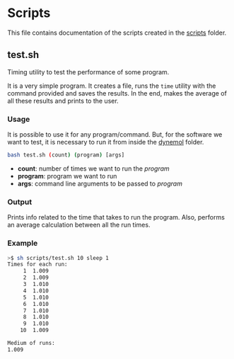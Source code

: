 # Scripts

This file contains documentation of the scripts created in the [scripts](../scripts) folder.


## test.sh

Timing utility to test the performance of some program.

It is a very simple program. It creates a file, runs the `time` utility with the command provided and saves the results. In the end, makes the average of all these results and prints to the user.


### Usage

It is possible to use it for any program/command. But, for the software we want to test, it is necessary to run it from inside the [dynemol](../dynemol) folder.

```bash
bash test.sh (count) (program) [args]
```
  - **count**: number of times we want to run the _program_
  - **program**: program we want to run
  - **args**: command line arguments to be passed to _program_


### Output

Prints info related to the time that takes to run the program. Also, performs an average calculation between all the run times.


### Example

```bash
>$ sh scripts/test.sh 10 sleep 1
Times for each run:
	 1	1.009
	 2	1.009
	 3	1.010
	 4	1.010
	 5	1.010
	 6	1.010
	 7	1.010
	 8	1.010
	 9	1.010
	10	1.009

Medium of runs:
1.009
```
